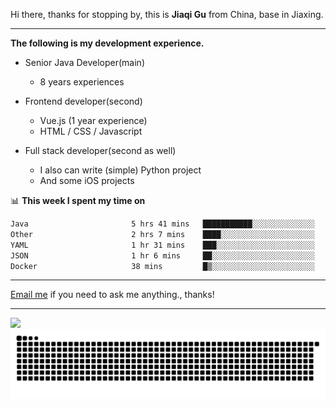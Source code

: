 Hi there, thanks for stopping by, this is **Jiaqi Gu** from China, base in Jiaxing.

---

**The following is my development experience.**

- Senior Java Developer(main)
  - 8 years experiences

- Frontend developer(second)
  - Vue.js (1 year experience)
  - HTML / CSS / Javascript
  
- Full stack developer(second as well)
  - I also can write (simple) Python project
  - And some iOS projects

📊 **This week I spent my time on**
<!--START_SECTION:waka-->

```txt
Java                       5 hrs 41 mins   ███████████░░░░░░░░░░░░░░   44.18 %
Other                      2 hrs 7 mins    ████░░░░░░░░░░░░░░░░░░░░░   16.57 %
YAML                       1 hr 31 mins    ███░░░░░░░░░░░░░░░░░░░░░░   11.80 %
JSON                       1 hr 6 mins     ██░░░░░░░░░░░░░░░░░░░░░░░   08.59 %
Docker                     38 mins         █▒░░░░░░░░░░░░░░░░░░░░░░░   04.96 %
```

<!--END_SECTION:waka-->

---

[Email me](mailto:htk2klwgr@mozmail.com?subject=Hiring_from_GitHub) if you need to ask me anything., thanks!

---

![]( https://visitor-badge.glitch.me/badge?page_id=githubgujiaqi)
![]( https://github.com/droid-Q/droid-Q/raw/output/github-contribution-grid-snake.svg#gh-dark-mode-only)
